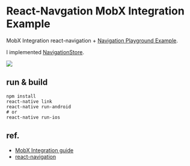 # React-Navgation MobX Integration Example

MobX Integration react-navigation + [Navigation Playground Example](https://github.com/react-community/react-navigation/tree/master/examples/NavigationPlayground).

I implemented [NavigationStore](./blob/master/src/stores/NavigationStore.js).

![](https://github.com/hotchpotch/react-navigation-mobx-example/blob/master/thumb.png?raw=true)

## run & build

```
npm install
react-native link
react-native run-android
# or
react-native run-ios
```

## ref.

- [MobX Integration guide](https://github.com/react-community/react-navigation/blob/8e8d3d562c9e80616f145f97ffb02dcf2048e67e/docs/guides/Mobx-Integration.md)
- [react-navigation](https://github.com/react-community/react-navigation)
